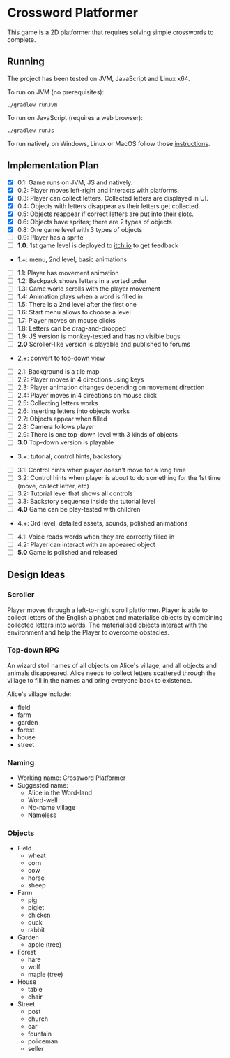 # Crossword Platformer

This game is a 2D platformer that requires solving simple crosswords to complete.

## Running

The project has been tested on JVM, JavaScript and Linux x64.

To run on JVM (no prerequisites):

    ./gradlew runJvm
   
To run on JavaScript (requires a web browser):

    ./gradlew runJs
    
To run natively on Windows, Linux or MacOS follow those 
[instructions](https://korlibs.soywiz.com/korge/deployment/desktop/).

## Implementation Plan

 - [x] 0.1: Game runs on JVM, JS and natively.
 - [x] 0.2: Player moves left-right and interacts with platforms.
 - [x] 0.3: Player can collect letters. Collected letters are displayed in UI.
 - [x] 0.4: Objects with letters disappear as their letters get collected.
 - [x] 0.5: Objects reappear if correct letters are put into their slots.
 - [x] 0.6: Objects have sprites; there are 2 types of objects
 - [x] 0.8: One game level with 3 types of objects
 - [ ] 0.9: Player has a sprite
 - [ ] **1.0**: 1st game level is deployed to [itch.io](https://itch.io/) to get feedback
 - 1.+: menu, 2nd level, basic animations
 - [ ] 1.1: Player has movement animation
 - [ ] 1.2: Backpack shows letters in a sorted order
 - [ ] 1.3: Game world scrolls with the player movement
 - [ ] 1.4: Animation plays when a word is filled in
 - [ ] 1.5: There is a 2nd level after the first one
 - [ ] 1.6: Start menu allows to choose a level
 - [ ] 1.7: Player moves on mouse clicks
 - [ ] 1.8: Letters can be drag-and-dropped
 - [ ] 1.9: JS version is monkey-tested and has no visible bugs
 - [ ] **2.0** Scroller-like version is playable and published to forums 
 - 2.+: convert to top-down view
 - [ ] 2.1: Background is a tile map
 - [ ] 2.2: Player moves in 4 directions using keys
 - [ ] 2.3: Player animation changes depending on movement direction
 - [ ] 2.4: Player moves in 4 directions on mouse click
 - [ ] 2.5: Collecting letters works
 - [ ] 2.6: Inserting letters into objects works
 - [ ] 2.7: Objects appear when filled
 - [ ] 2.8: Camera follows player
 - [ ] 2.9: There is one top-down level with 3 kinds of objects
 - [ ] **3.0** Top-down version is playable
 - 3.+: tutorial, control hints, backstory
 - [ ] 3.1: Control hints when player doesn't move for a long time
 - [ ] 3.2: Control hints when player is about to do something for the 1st time (move, collect letter, etc) 
 - [ ] 3.2: Tutorial level that shows all controls
 - [ ] 3.3: Backstory sequence inside the tutorial level
 - [ ] **4.0** Game can be play-tested with children
 - 4.+: 3rd level, detailed assets, sounds, polished animations
 - [ ] 4.1: Voice reads words when they are correctly filled in
 - [ ] 4.2: Player can interact with an appeared object 
 - [ ] **5.0** Game is polished and released
 
 ## Design Ideas
 
 ### Scroller
 
 Player moves through a left-to-right scroll platformer. 
 Player is able to collect letters of the English alphabet and 
 materialise objects by combining collected letters into words.
 The materialised objects interact with the environment and 
 help the Player to overcome obstacles.
 
 ### Top-down RPG
 
 An wizard stoll names of all objects on Alice's village, 
 and all objects and animals disappeared. 
 Alice needs to collect letters scattered through the village 
 to fill in the names and bring everyone back to existence.
 
 Alice's village include:
  - field
  - farm
  - garden
  - forest
  - house
  - street
 
 ### Naming
 
 - Working name: Crossword Platformer
 - Suggested name: 
   - Alice in the Word-land
   - Word-well
   - No-name village
   - Nameless
 
 ### Objects
 
- Field
  - wheat
  - corn
  - cow
  - horse
  - sheep
- Farm
  - pig
  - piglet
  - chicken
  - duck
  - rabbit
- Garden
  - apple (tree)
- Forest
  - hare
  - wolf
  - maple (tree)
- House
  - table
  - chair
- Street
  - post
  - church
  - car
  - fountain
  - policeman
  - seller
